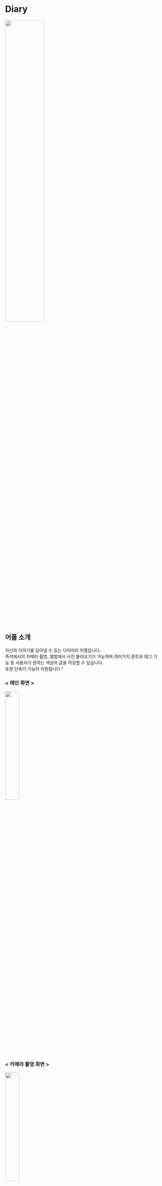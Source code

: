 # Diary

<img src = "https://user-images.githubusercontent.com/74566094/133261046-c56cd316-ed7b-42b0-aa32-1f463125b367.png" width = "50%|height= 30"/>

## 어플 소개

자신의 이야기를 담아낼 수 있는 다이어리 어플입니다.  
즉석에서의 카메라 촬영, 앨범에서 사진 불러오기가 가능하며 여러가지 폰트와 태그 기능 및 사용자가 원하는 색상의 글을 작성할 수 있습니다.  
또한 단축키 기능이 지원됩니다 !  

### < 메인 화면 >

<img src = "https://user-images.githubusercontent.com/74566094/133261750-bd12c2e8-552e-4954-b102-d7a938da6b19.png" width = "30%|height= 10"/>

### < 카메라 촬영 화면 >

<img src = "https://user-images.githubusercontent.com/74566094/133261931-c4c5e32e-3683-4a35-8589-823f31dbcfeb.png" width = "30%|height= 10"/>

### < 폰트 및 색상 지원 >

<img src = "https://user-images.githubusercontent.com/74566094/133261812-b67684f1-bcee-481f-906d-f13e65d14c4e.png" width = "30%|height= 10"/>

### < 검색 기능 지원 (태그 및 제목, 내용) >

<img src = "https://user-images.githubusercontent.com/74566094/133548235-1c5baa34-1acc-46c8-b159-8616e3bf8008.png" width = "30%|height= 10"/>

### < 잠금 기능 지원 >

<img src = "https://user-images.githubusercontent.com/74566094/133548280-93bef7f4-b670-4d0c-91ac-bec8a4d4ef83.png" width = "30%|height= 10"/>

### < 다크 모드 >

<img src = "https://user-images.githubusercontent.com/74566094/133548300-f48ae08b-2cac-41a0-908f-e066303848ae.png" width = "30%|height= 10"/>

### < 단축키 설정 >

<img src = "https://user-images.githubusercontent.com/74566094/133548317-41d259e2-0405-40a8-ad78-d32695c57d4a.png" width = "30%|height= 10"/>
